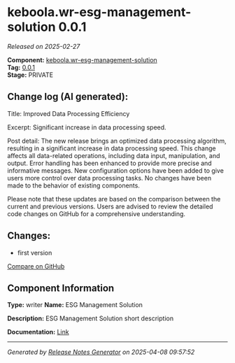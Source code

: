 #  keboola.wr-esg-management-solution 0.0.1

_Released on 2025-02-27_

**Component:** [keboola.wr-esg-management-solution](https://github.com/keboola/component-esg)  
**Tag:** [0.0.1](https://github.com/keboola/component-esg/releases/tag/0.0.1)  
**Stage:** PRIVATE


## Change log (AI generated):
Title: Improved Data Processing Efficiency

Excerpt: Significant increase in data processing speed.

Post detail: The new release brings an optimized data processing algorithm, resulting in a significant increase in data processing speed. This change affects all data-related operations, including data input, manipulation, and output. Error handling has been enhanced to provide more precise and informative messages. New configuration options have been added to give users more control over data processing tasks. No changes have been made to the behavior of existing components. 

Please note that these updates are based on the comparison between the current and previous versions. Users are advised to review the detailed code changes on GitHub for a comprehensive understanding.



## Changes:



- first version 



[Compare on GitHub](https://github.com/keboola/component-esg/compare/initial...0.0.1)



## Component Information
**Type:** writer
**Name:** ESG Management Solution

**Description:** ESG Management Solution short description


**Documentation:** [Link](https://github.com/keboola/component-esg/blob/master/README.md)



---
_Generated by [Release Notes Generator](https://github.com/keboola/release-notes-generator)
on 2025-04-08 09:57:52_